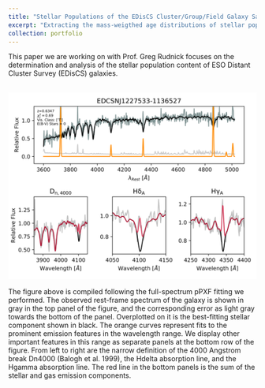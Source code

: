 ```yaml
---
title: "Stellar Populations of the EDisCS Cluster/Group/Field Galaxy Sample"
excerpt: "Extracting the mass-weigthed age distributions of stellar populations in EDisCS galaxies via full spectrum fitting"
collection: portfolio
---
```


This paper we are working on with Prof. Greg Rudnick focuses on the determination and analysis of the stellar population content of ESO Distant Cluster Survey (EDisCS) galaxies. 

<br/><img src='/images/portfolio1_example_fit.png'>

The figure above is compiled following the full-spectrum pPXF fitting we performed. The observed rest-frame spectrum of the galaxy is shown in gray in the top panel of the figure, and the corresponding error as light gray towards the bottom of the panel. Overplotted on it is the best-fitting stellar component shown in black. The orange curves represent fits to the prominent emission features in the wavelength range. We display other important features in this range as separate panels at the bottom row of the figure. From left to right are the narrow definition of the 4000 Angstrom break Dn4000 (Balogh et al. 1999), the Hdelta absorption line, and the Hgamma absorption line. The red line in the bottom panels is the sum of the stellar and gas emission components.
